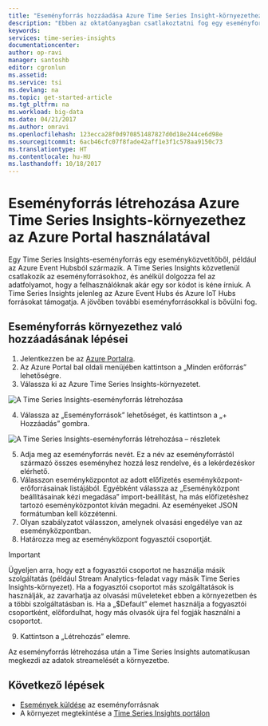 ```yaml
---
title: "Eseményforrás hozzáadása Azure Time Series Insight-környezethez | Microsoft Docs"
description: "Ebben az oktatóanyagban csatlakoztatni fog egy eseményforrást az Azure Time Series Insights-környezetéhez"
keywords: 
services: time-series-insights
documentationcenter: 
author: op-ravi
manager: santoshb
editor: cgronlun
ms.assetid: 
ms.service: tsi
ms.devlang: na
ms.topic: get-started-article
ms.tgt_pltfrm: na
ms.workload: big-data
ms.date: 04/21/2017
ms.author: omravi
ms.openlocfilehash: 123ecca28f0d970851487827d0d18e244ce6d98e
ms.sourcegitcommit: 6acb46cfc07f8fade42aff1e3f1c578aa9150c73
ms.translationtype: HT
ms.contentlocale: hu-HU
ms.lasthandoff: 10/18/2017
---
```

# <a name="create-an-event-source-for-your-time-series-insights-environment-using-the-azure-portal"></a>Eseményforrás létrehozása Azure Time Series Insights-környezethez az Azure Portal használatával

Egy Time Series Insights-eseményforrás egy eseményközvetítőből, például az Azure Event Hubsból származik. A Time Series Insights közvetlenül csatlakozik az eseményforrásokhoz, és anélkül dolgozza fel az adatfolyamot, hogy a felhasználóknak akár egy sor kódot is kéne írniuk. A Time Series Insights jelenleg az Azure Event Hubs és Azure IoT Hubs forrásokat támogatja. A jövőben további eseményforrásokkal is bővülni fog.

## <a name="steps-to-add-an-event-source-to-your-environment"></a>Eseményforrás környezethez való hozzáadásának lépései

1.  Jelentkezzen be az [Azure Portalra](https://portal.azure.com).
2.  Az Azure Portal bal oldali menüjében kattintson a „Minden erőforrás” lehetőségre.
3.  Válassza ki az Azure Time Series Insights-környezetet.

  ![A Time Series Insights-eseményforrás létrehozása](media/add-event-source/getstarted-create-event-source-1.png)

4.  Válassza az „Eseményforrások” lehetőséget, és kattintson a „+ Hozzáadás” gombra.

  ![A Time Series Insights-eseményforrás létrehozása – részletek](media/add-event-source/getstarted-create-event-source-2.png)

5.  Adja meg az eseményforrás nevét. Ez a név az eseményforrástól származó összes eseményhez hozzá lesz rendelve, és a lekérdezéskor elérhető.
6.  Válasszon eseményközpontot az adott előfizetés eseményközpont-erőforrásainak listájából. Egyébként válassza az „Eseményközpont beállításainak kézi megadása” import-beállítást, ha más előfizetéshez tartozó eseményközpontot kíván megadni. Az eseményeket JSON formátumban kell közzétenni.
7.  Olyan szabályzatot válasszon, amelynek olvasási engedélye van az eseményközpontban.
8.  Határozza meg az eseményközpont fogyasztói csoportját.

  > [!IMPORTANT]
  > Ügyeljen arra, hogy ezt a fogyasztói csoportot ne használja másik szolgáltatás (például Stream Analytics-feladat vagy másik Time Series Insights-környezet). Ha a fogyasztói csoportot más szolgáltatások is használják, az zavarhatja az olvasási műveleteket ebben a környezetben és a többi szolgáltatásban is. Ha a „$Default” elemet használja a fogyasztói csoportként, előfordulhat, hogy más olvasók újra fel fogják használni a csoportot.

9.  Kattintson a „Létrehozás” elemre.

Az eseményforrás létrehozása után a Time Series Insights automatikusan megkezdi az adatok streamelését a környezetbe.

## <a name="next-steps"></a>Következő lépések

* [Események küldése](time-series-insights-send-events.md) az eseményforrásnak
* A környezet megtekintése a [Time Series Insights portálon](https://insights.timeseries.azure.com)
